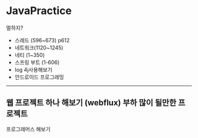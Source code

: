 # JavaPractice
멀하지?
- 스레드 (596~673) p612
- 네트워크(1120~1245)
- 네티 (1~350)
- 스프링 부트 (1-606)
- log 4j사용해보기 
- 안드로이드 프로그래밍
--------------------------------------
웹 프로젝트 하나 해보기 (webflux)
부하 많이 될만한 프로젝트
-------------------------------------
프로그래머스 해보기
